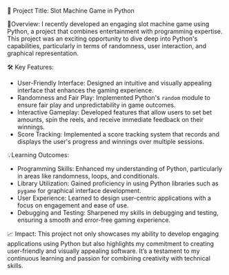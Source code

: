 🔧 Project Title: Slot Machine Game in Python

🎰Overview:
I recently developed an engaging slot machine game using Python, a project that combines entertainment with programming expertise. This project was an exciting opportunity to dive deep into Python's capabilities, particularly in terms of randomness, user interaction, and graphical representation.

🛠 Key Features:
- User-Friendly Interface: Designed an intuitive and visually appealing interface that enhances the gaming experience.
- Randomness and Fair Play: Implemented Python's `random` module to ensure fair play and unpredictability in game outcomes.
- Interactive Gameplay: Developed features that allow users to set bet amounts, spin the reels, and receive immediate feedback on their winnings.
- Score Tracking: Implemented a score tracking system that records and displays the user's progress and winnings over multiple sessions.

💡Learning Outcomes:
- Programming Skills: Enhanced my understanding of Python, particularly in areas like randomness, loops, and conditionals.
- Library Utilization: Gained proficiency in using Python libraries such as `pygame` for graphical interface development.
- User Experience: Learned to design user-centric applications with a focus on engagement and ease of use.
- Debugging and Testing: Sharpened my skills in debugging and testing, ensuring a smooth and error-free gaming experience.

📈 Impact:
This project not only showcases my ability to develop engaging applications using Python but also highlights my commitment to creating user-friendly and visually appealing software. It’s a testament to my continuous learning and passion for combining creativity with technical skills.

